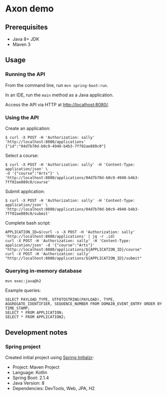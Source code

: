 # Axon demo

## Prerequisites

* Java 8+ JDK
* Maven 3

## Usage

### Running the API

From the command line, run `mvn spring-boot:run`.

In an IDE, run the `main` method as a Java application.

Access the API via HTTP at <http://localhost:8080/>.

### Using the API

Create an application:

```
$ curl -X POST -H 'Authorization: sally' 'http://localhost:8080/applications'
{"id":"04d7b70d-b0c9-4940-b4b3-7ff02ae889c0"}
```

Select a course:

```
$ curl -X POST -H 'Authorization: sally' -H 'Content-Type: application/json' \
-d '{"course":"Arts"}' \
'http://localhost:8080/applications/04d7b70d-b0c9-4940-b4b3-7ff02ae889c0/course'
```

Submit application:

```
$ curl -X POST -H 'Authorization: sally' -H 'Content-Type: application/json' \
'http://localhost:8080/applications/04d7b70d-b0c9-4940-b4b3-7ff02ae889c0/submit'
```

Complete bash script:

```
APPLICATION_ID=$(curl -s -X POST -H 'Authorization: sally' 'http://localhost:8080/applications' | jq -r .id)
curl -X POST -H 'Authorization: sally' -H 'Content-Type: application/json' -d '{"course":"Arts"}' "http://localhost:8080/applications/${APPLICATION_ID}/course"
curl -X POST -H 'Authorization: sally' "http://localhost:8080/applications/${APPLICATION_ID}/submit"
```

### Querying in-memory database

```
mvn exec:java@h2
```

Example queries:

```
SELECT PAYLOAD_TYPE, UTF8TOSTRING(PAYLOAD), TYPE, AGGREGATE_IDENTIFIER, SEQUENCE_NUMBER FROM DOMAIN_EVENT_ENTRY ORDER BY TIME_STAMP;
SELECT * FROM APPLICATION;
SELECT * FROM APPLICATION2;
```

## Development notes

### Spring project

Created initial project using [Spring Initialzr](https://start.spring.io/):

* Project: Maven Project
* Language: Kotlin
* Spring Boot: 2.1.4
* Java Version: 8
* Dependencies: DevTools, Web, JPA, H2
